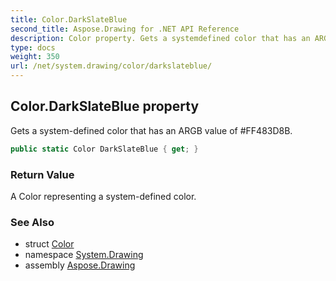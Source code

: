 ```yaml
---
title: Color.DarkSlateBlue
second_title: Aspose.Drawing for .NET API Reference
description: Color property. Gets a systemdefined color that has an ARGB value of FF483D8B
type: docs
weight: 350
url: /net/system.drawing/color/darkslateblue/
---
```

## Color.DarkSlateBlue property

Gets a system-defined color that has an ARGB value of #FF483D8B.

```csharp
public static Color DarkSlateBlue { get; }
```

### Return Value

A Color representing a system-defined color.

### See Also

* struct [Color](../)
* namespace [System.Drawing](../../color/)
* assembly [Aspose.Drawing](../../../)


